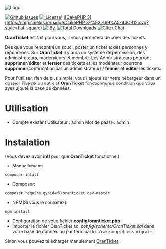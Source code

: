 ![Logo](https://sc-cdn.scaleengine.net/i/16fdf0408cb5ac329f672d0671bc1e0a.png)

[![Github Issues](http://githubbadges.herokuapp.com/OranTicket/Site-Web/issues.svg?style=flat-square)](https://github.com/OranTicket/Site-Web/issues)
[!['License'](https://img.shields.io/badge/License-MIT-blue.svg?style=flat-square)](http://gynidark.github.io/)
[![CakePHP 3](https://img.shields.io/badge/CakePHP 3-%E2%99%A5-44CB12.svg?style=flat-square)](http://cakephp.org)
[!['By'](https://img.shields.io/badge/By-Gynidark-blue.svg?style=flat-square)](http://gynidark.github.io/)
[![Total Downloads](https://img.shields.io/packagist/dt/gynidark/oranticket.svg?style=flat-square)](https://packagist.org/packages/gynidark/oranticket)
[![Gitter Chat](https://img.shields.io/badge/Gitter-Join%20Chat-red.svg?style=flat-square)](https://gitter.im/OranTicket)

**OranTicket** est fait pour vous, il vous permetera de créer des tickets.

Dès que vous rencontré un souci, poster un ticket et des personnes y répondrons. Sur **OranTicket** il y aura un système de permission, des administrateurs, modérateurs et membre. Les Administrateurs pourront **supprimer**/**éditer** et **fermer** des tickets et les modérateur pourrons **supprimer**(confirmation par un administrateur) / **fermer** et **éditer** les tickets.

Pour l'utiliser, rien de plus simple, vous l'ajouté sur votre hébergeur dans un dossier ***Ticket/*** ou autre et **OranTicket** fonctionnera à condition que vous ayez ajouté la base de données.

# Utilisation

- Compte existant
Utilisateur  : admin
Mot de passe : admin

# Instalation
(Vous devez avoir **intl** pour que **OranTicket** fonctionne.)

- Manuellement:

```
composer intall
```

- Composer:

```
composer require gynidark/oranticket dev-master
```

- NPM(Si vous le souhaitez):

```
npm install
```

- Configuration de votre fichier **config/oranticket.php**
- Importer le fichier OranTicket.sql *config/schema/OranTicket.sql* dans votre base de donnée. ou par terminal ```bin/cake migrations migrate```


Sinon vous pouvez télécharger manulement [OranTicket](https://github.com/OranTicket/Site-Web/archive/master.zip).


